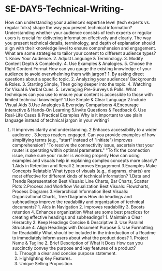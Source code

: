 # SE-DAY5-Technical-Writing-
How can understanding your audience’s expertise level (tech experts vs. regular folks) shape the way you present technical information?
    Understanding whether your audience consists of tech experts or regular users is crucial for delivering information effectively and clearly. 
    The way you present technical details, terminology, and depth of explanation should align with their knowledge level to ensure comprehension and engagement.
What are some strategies to tailor your content to different audience types?
    1. Know Your Audience.
    2.  Adjust Language & Terminology.
    3.  Modify Content Depth & Complexity.
    4.  Use Examples & Analogies.
    5.  Choose the Right Content Format
How can you gauge the existing knowledge of your audience to avoid overwhelming them with jargon?
    1. By asking direct questions about a specific topic.
    2. Analyzing your audiences' Backgrounds & Roles.
    3. Starting Simple, Then going deeper into the topic.
    4. Watching for Visual & Verbal Cues.
    5. Leveraging Pre-Surveys & Polls. 
What techniques can you use to ensure your content is accessible to those with limited technical knowledge?
          1.Use Simple & Clear Language
          2.Include Visual Aids
          3.Use Analogies & Everyday Comparisons
          4.Encourage Interactive & Hands-On Learning
          5.Invite Questions & Feedback
          6. Use Real-Life Cases & Practical Examples
Why is it important to use plain language instead of technical jargon in your writing?
   1. It improves clarity and understanding.
  2.Enhaces accessibility to a wider audience .
  3.keeps readers engaged.
Can you provide examples of how simplifying terms (e.g., "start" instead of "initiate") improves comprehension?
"To resolve the connectivity issue, ascertain that your router is operating within optimal parameters."
"To fix the connection issue, make sure your router is working properly
How can using examples and visuals help in explaining complex concepts more clearly?
  1.Aids in Retention and Recall
  2.Improves Engagement
  3.Examples Make Concepts Relatable
What types of visuals (e.g., diagrams, charts) are most effective for different kinds of technical information?
    1.Data and Trends Representation
    Best Visuals: Line Charts, Bar Charts, Scatter Plots
    2.Process and Workflow Visualization
    Best Visuals: Flowcharts, Process Diagrams
    3.Hierarchical Information
    Best Visuals: Organizational Charts, Tree Diagrams
How do headings and subheadings improve the readability and organization of technical documents?
    1. Aids in  Navigation
    2. Improves readability
    3. Boosts retention
    4. Enhances  organization
What are some best practices for creating effective headings and subheadings?
    1. Maintain a Clear Hierarchy
    2. Keep Headings Concise & Descriptive
    3. Use Parallel Structure
    4. Align Headings with Document Purpose
    5. Use Formatting for Readability
What should be included in the introduction of a Readme to immediately inform users about what the product does?
    1. Project Name & Tagline
    2. Brief Description of What It Does
How can you succinctly convey the purpose and key features of a product?
      1. Through a clear and concise purpose statement.
      2. Highlighting Key Features.
      3. Unique Selling Proposition.
